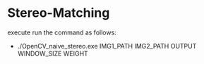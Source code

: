 # Stereo-Matching
execute run the command as follows:
* ./OpenCV_naive_stereo.exe IMG1_PATH IMG2_PATH OUTPUT WINDOW_SIZE WEIGHT
